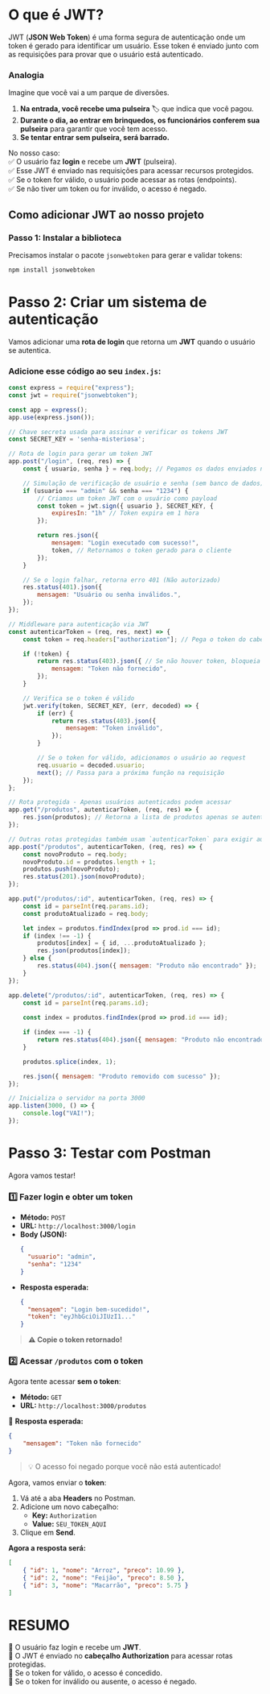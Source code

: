 # O que é JWT?  
JWT (**JSON Web Token**) é uma forma segura de autenticação onde um token é gerado para identificar um usuário. Esse token é enviado junto com as requisições para provar que o usuário está autenticado.

### **Analogia**  
Imagine que você vai a um parque de diversões.  
1. **Na entrada, você recebe uma pulseira** 🏷️ que indica que você pagou.  
2. **Durante o dia, ao entrar em brinquedos, os funcionários conferem sua pulseira** para garantir que você tem acesso.  
3. **Se tentar entrar sem pulseira, será barrado.**  

No nosso caso:  
✅ O usuário faz **login** e recebe um **JWT** (pulseira).  
✅ Esse JWT é enviado nas requisições para acessar recursos protegidos.  
✅ Se o token for válido, o usuário pode acessar as rotas (endpoints).  
✅ Se não tiver um token ou for inválido, o acesso é negado.

## Como adicionar JWT ao nosso projeto

### Passo 1: Instalar a biblioteca
Precisamos instalar o pacote `jsonwebtoken` para gerar e validar tokens:

```sh
npm install jsonwebtoken
```

# Passo 2: Criar um sistema de autenticação
Vamos adicionar uma **rota de login** que retorna um **JWT** quando o usuário se autentica.

### Adicione esse código ao seu `index.js`:

```javascript
const express = require("express");
const jwt = require("jsonwebtoken");

const app = express();
app.use(express.json());

// Chave secreta usada para assinar e verificar os tokens JWT
const SECRET_KEY = 'senha-misteriosa';

// Rota de login para gerar um token JWT
app.post("/login", (req, res) => {
    const { usuario, senha } = req.body; // Pegamos os dados enviados no corpo da requisição

    // Simulação de verificação de usuário e senha (sem banco de dados)
    if (usuario === "admin" && senha === "1234") {
        // Criamos um token JWT com o usuário como payload
        const token = jwt.sign({ usuario }, SECRET_KEY, {
            expiresIn: "1h" // Token expira em 1 hora
        });

        return res.json({ 
            mensagem: "Login executado com sucesso!",
            token, // Retornamos o token gerado para o cliente
        });
    }

    // Se o login falhar, retorna erro 401 (Não autorizado)
    res.status(401).json({
        mensagem: "Usuário ou senha inválidos.",
    });
});

// Middleware para autenticação via JWT
const autenticarToken = (req, res, next) => {
    const token = req.headers["authorization"]; // Pega o token do cabeçalho Authorization

    if (!token) {
        return res.status(403).json({ // Se não houver token, bloqueia o acesso
            mensagem: "Token não fornecido",
        });
    }

    // Verifica se o token é válido
    jwt.verify(token, SECRET_KEY, (err, decoded) => {
        if (err) {
            return res.status(403).json({
                mensagem: "Token inválido",
            });
        }

        // Se o token for válido, adicionamos o usuário ao request
        req.usuario = decoded.usuario;
        next(); // Passa para a próxima função na requisição
    });
};

// Rota protegida - Apenas usuários autenticados podem acessar
app.get("/produtos", autenticarToken, (req, res) => {
    res.json(produtos); // Retorna a lista de produtos apenas se autenticado
});

// Outras rotas protegidas também usam `autenticarToken` para exigir autenticação
app.post("/produtos", autenticarToken, (req, res) => {
    const novoProduto = req.body;
    novoProduto.id = produtos.length + 1;
    produtos.push(novoProduto);
    res.status(201).json(novoProduto);
});

app.put("/produtos/:id", autenticarToken, (req, res) => {
    const id = parseInt(req.params.id);
    const produtoAtualizado = req.body;

    let index = produtos.findIndex(prod => prod.id === id);
    if (index !== -1) {
        produtos[index] = { id, ...produtoAtualizado };
        res.json(produtos[index]);
    } else {
        res.status(404).json({ mensagem: "Produto não encontrado" });
    }
});

app.delete("/produtos/:id", autenticarToken, (req, res) => {
    const id = parseInt(req.params.id);
    
    const index = produtos.findIndex(prod => prod.id === id);

    if (index === -1) {
        return res.status(404).json({ mensagem: "Produto não encontrado" });
    }

    produtos.splice(index, 1);

    res.json({ mensagem: "Produto removido com sucesso" });
});

// Inicializa o servidor na porta 3000
app.listen(3000, () => {
    console.log("VAI!");
});
```

# Passo 3: Testar com Postman
Agora vamos testar!

### 1️⃣ Fazer login e obter um token
- **Método:** `POST`
- **URL:** `http://localhost:3000/login`
- **Body (JSON):**
  ```json
  {
    "usuario": "admin",
    "senha": "1234"
  }
  ```
- **Resposta esperada:**
  ```json
  {
    "mensagem": "Login bem-sucedido!",
    "token": "eyJhbGciOiJIUzI1..."
  }
  ```

>**⚠️ Copie o token retornado!**  

### 2️⃣ Acessar `/produtos` com o token
Agora tente acessar **sem o token**:
- **Método:** `GET`
- **URL:** `http://localhost:3000/produtos`

📌 **Resposta esperada:**
```json
{
    "mensagem": "Token não fornecido"
}
```
>💡 O acesso foi negado porque você não está autenticado!

Agora, vamos enviar o **token**:
1. Vá até a aba **Headers** no Postman.
2. Adicione um novo cabeçalho:
   - **Key:** `Authorization`
   - **Value:** `SEU_TOKEN_AQUI`
3. Clique em **Send**.

**Agora a resposta será:**
```json
[
    { "id": 1, "nome": "Arroz", "preco": 10.99 },
    { "id": 2, "nome": "Feijão", "preco": 8.50 },
    { "id": 3, "nome": "Macarrão", "preco": 5.75 }
]
```

# RESUMO
🔹 O usuário faz login e recebe um **JWT**.  
🔹 O JWT é enviado no **cabeçalho Authorization** para acessar rotas protegidas.  
🔹 Se o token for válido, o acesso é concedido.  
🔹 Se o token for inválido ou ausente, o acesso é negado.